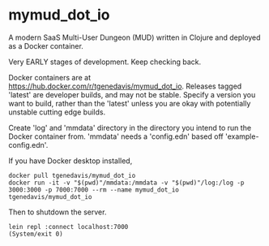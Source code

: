 # mymud_dot_io
A modern SaaS Multi-User Dungeon (MUD) written in  Clojure and deployed as a Docker container.

Very EARLY stages of development. Keep checking back.

Docker containers are at https://hub.docker.com/r/tgenedavis/mymud_dot_io. Releases tagged 'latest' are developer builds, and may not be stable. Specify a version you want to build, rather than the 'latest' unless you are okay with potentially unstable cutting edge builds.

Create 'log' and 'mmdata' directory in the directory you intend to run the Docker container from. 'mmdata' needs a 'config.edn' based off 'example-config.edn'.

If you have Docker desktop installed, 

`docker pull tgenedavis/mymud_dot_io`<br/>
`docker run -it -v "$(pwd)"/mmdata:/mmdata -v "$(pwd)"/log:/log -p 3000:3000 -p 7000:7000 --rm --name mymud_dot_io tgenedavis/mymud_dot_io`

Then to shutdown the server.

`lein repl :connect localhost:7000`<br/>
`(System/exit 0)`
